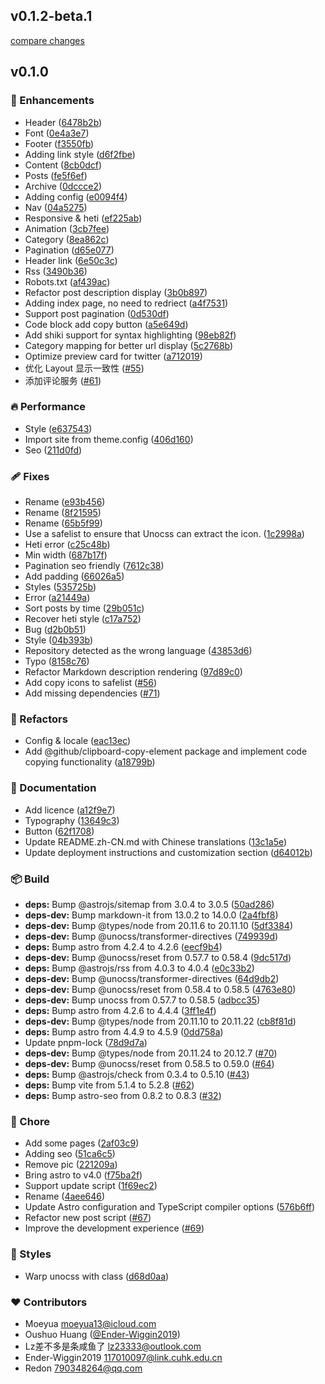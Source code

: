 
## v0.1.2-beta.1

[compare changes](https://github.com/maculosa/blog.banmao.cc/compare/v0.1.2-beta.1...v0.1.2-beta.1)

## v0.1.0


### 🚀 Enhancements

- Header ([6478b2b](https://github.com/moeyua/astro-theme-typography/commit/6478b2b))
- Font ([0e4a3e7](https://github.com/moeyua/astro-theme-typography/commit/0e4a3e7))
- Footer ([f3550fb](https://github.com/moeyua/astro-theme-typography/commit/f3550fb))
- Adding link style ([d6f2fbe](https://github.com/moeyua/astro-theme-typography/commit/d6f2fbe))
- Content ([8cb0dcf](https://github.com/moeyua/astro-theme-typography/commit/8cb0dcf))
- Posts ([fe5f6ef](https://github.com/moeyua/astro-theme-typography/commit/fe5f6ef))
- Archive ([0dccce2](https://github.com/moeyua/astro-theme-typography/commit/0dccce2))
- Adding config ([e0094f4](https://github.com/moeyua/astro-theme-typography/commit/e0094f4))
- Nav ([04a5275](https://github.com/moeyua/astro-theme-typography/commit/04a5275))
- Responsive & heti ([ef225ab](https://github.com/moeyua/astro-theme-typography/commit/ef225ab))
- Animation ([3cb7fee](https://github.com/moeyua/astro-theme-typography/commit/3cb7fee))
- Category ([8ea862c](https://github.com/moeyua/astro-theme-typography/commit/8ea862c))
- Pagination ([d65e077](https://github.com/moeyua/astro-theme-typography/commit/d65e077))
- Header link ([6e50c3c](https://github.com/moeyua/astro-theme-typography/commit/6e50c3c))
- Rss ([3490b36](https://github.com/moeyua/astro-theme-typography/commit/3490b36))
- Robots.txt ([af439ac](https://github.com/moeyua/astro-theme-typography/commit/af439ac))
- Refactor post description display ([3b0b897](https://github.com/moeyua/astro-theme-typography/commit/3b0b897))
- Adding index page, no need to redriect ([a4f7531](https://github.com/moeyua/astro-theme-typography/commit/a4f7531))
- Support post pagination ([0d530df](https://github.com/moeyua/astro-theme-typography/commit/0d530df))
- Code block add copy button ([a5e649d](https://github.com/moeyua/astro-theme-typography/commit/a5e649d))
- Add shiki support  for syntax highlighting ([98eb82f](https://github.com/moeyua/astro-theme-typography/commit/98eb82f))
- Category mapping for better url display ([5c2768b](https://github.com/moeyua/astro-theme-typography/commit/5c2768b))
- Optimize preview card for twitter ([a712019](https://github.com/moeyua/astro-theme-typography/commit/a712019))
- 优化 Layout 显示一致性 ([#55](https://github.com/moeyua/astro-theme-typography/pull/55))
- 添加评论服务 ([#61](https://github.com/moeyua/astro-theme-typography/pull/61))

### 🔥 Performance

- Style ([e637543](https://github.com/moeyua/astro-theme-typography/commit/e637543))
- Import site from theme.config ([406d160](https://github.com/moeyua/astro-theme-typography/commit/406d160))
- Seo ([211d0fd](https://github.com/moeyua/astro-theme-typography/commit/211d0fd))

### 🩹 Fixes

- Rename ([e93b456](https://github.com/moeyua/astro-theme-typography/commit/e93b456))
- Rename ([8f21595](https://github.com/moeyua/astro-theme-typography/commit/8f21595))
- Rename ([65b5f99](https://github.com/moeyua/astro-theme-typography/commit/65b5f99))
- Use a safelist to ensure that Unocss can extract the icon. ([1c2998a](https://github.com/moeyua/astro-theme-typography/commit/1c2998a))
- Heti error ([c25c48b](https://github.com/moeyua/astro-theme-typography/commit/c25c48b))
- Min width ([687b17f](https://github.com/moeyua/astro-theme-typography/commit/687b17f))
- Pagination seo friendly ([7612c38](https://github.com/moeyua/astro-theme-typography/commit/7612c38))
- Add padding ([66026a5](https://github.com/moeyua/astro-theme-typography/commit/66026a5))
- Styles ([535725b](https://github.com/moeyua/astro-theme-typography/commit/535725b))
- Error ([a21449a](https://github.com/moeyua/astro-theme-typography/commit/a21449a))
- Sort posts by time ([29b051c](https://github.com/moeyua/astro-theme-typography/commit/29b051c))
- Recover heti style ([c17a752](https://github.com/moeyua/astro-theme-typography/commit/c17a752))
- Bug ([d2b0b51](https://github.com/moeyua/astro-theme-typography/commit/d2b0b51))
- Style ([04b393b](https://github.com/moeyua/astro-theme-typography/commit/04b393b))
- Repository detected as the wrong language ([43853d6](https://github.com/moeyua/astro-theme-typography/commit/43853d6))
- Typo ([8158c76](https://github.com/moeyua/astro-theme-typography/commit/8158c76))
- Refactor Markdown description rendering ([97d89c0](https://github.com/moeyua/astro-theme-typography/commit/97d89c0))
- Add copy icons to safelist ([#56](https://github.com/moeyua/astro-theme-typography/pull/56))
- Add missing dependencies ([#71](https://github.com/moeyua/astro-theme-typography/pull/71))

### 💅 Refactors

- Config & locale ([eac13ec](https://github.com/moeyua/astro-theme-typography/commit/eac13ec))
- Add @github/clipboard-copy-element package and implement code copying functionality ([a18799b](https://github.com/moeyua/astro-theme-typography/commit/a18799b))

### 📖 Documentation

- Add licence ([a12f9e7](https://github.com/moeyua/astro-theme-typography/commit/a12f9e7))
- Typography ([13649c3](https://github.com/moeyua/astro-theme-typography/commit/13649c3))
- Button ([62f1708](https://github.com/moeyua/astro-theme-typography/commit/62f1708))
- Update README.zh-CN.md with Chinese translations ([13c1a5e](https://github.com/moeyua/astro-theme-typography/commit/13c1a5e))
- Update deployment instructions and customization section ([d64012b](https://github.com/moeyua/astro-theme-typography/commit/d64012b))

### 📦 Build

- **deps:** Bump @astrojs/sitemap from 3.0.4 to 3.0.5 ([50ad286](https://github.com/moeyua/astro-theme-typography/commit/50ad286))
- **deps-dev:** Bump markdown-it from 13.0.2 to 14.0.0 ([2a4fbf8](https://github.com/moeyua/astro-theme-typography/commit/2a4fbf8))
- **deps-dev:** Bump @types/node from 20.11.6 to 20.11.10 ([5df3384](https://github.com/moeyua/astro-theme-typography/commit/5df3384))
- **deps-dev:** Bump @unocss/transformer-directives ([749939d](https://github.com/moeyua/astro-theme-typography/commit/749939d))
- **deps:** Bump astro from 4.2.4 to 4.2.6 ([eecf9b4](https://github.com/moeyua/astro-theme-typography/commit/eecf9b4))
- **deps-dev:** Bump @unocss/reset from 0.57.7 to 0.58.4 ([9dc517d](https://github.com/moeyua/astro-theme-typography/commit/9dc517d))
- **deps:** Bump @astrojs/rss from 4.0.3 to 4.0.4 ([e0c33b2](https://github.com/moeyua/astro-theme-typography/commit/e0c33b2))
- **deps-dev:** Bump @unocss/transformer-directives ([64d9db2](https://github.com/moeyua/astro-theme-typography/commit/64d9db2))
- **deps-dev:** Bump @unocss/reset from 0.58.4 to 0.58.5 ([4763e80](https://github.com/moeyua/astro-theme-typography/commit/4763e80))
- **deps-dev:** Bump unocss from 0.57.7 to 0.58.5 ([adbcc35](https://github.com/moeyua/astro-theme-typography/commit/adbcc35))
- **deps:** Bump astro from 4.2.6 to 4.4.4 ([3ff1e4f](https://github.com/moeyua/astro-theme-typography/commit/3ff1e4f))
- **deps-dev:** Bump @types/node from 20.11.10 to 20.11.22 ([cb8f81d](https://github.com/moeyua/astro-theme-typography/commit/cb8f81d))
- **deps:** Bump astro from 4.4.9 to 4.5.9 ([0dd758a](https://github.com/moeyua/astro-theme-typography/commit/0dd758a))
- Update pnpm-lock ([78d9d7a](https://github.com/moeyua/astro-theme-typography/commit/78d9d7a))
- **deps-dev:** Bump @types/node from 20.11.24 to 20.12.7 ([#70](https://github.com/moeyua/astro-theme-typography/pull/70))
- **deps-dev:** Bump @unocss/reset from 0.58.5 to 0.59.0 ([#64](https://github.com/moeyua/astro-theme-typography/pull/64))
- **deps:** Bump @astrojs/check from 0.3.4 to 0.5.10 ([#43](https://github.com/moeyua/astro-theme-typography/pull/43))
- **deps:** Bump vite from 5.1.4 to 5.2.8 ([#62](https://github.com/moeyua/astro-theme-typography/pull/62))
- **deps:** Bump astro-seo from 0.8.2 to 0.8.3 ([#32](https://github.com/moeyua/astro-theme-typography/pull/32))

### 🏡 Chore

- Add some pages ([2af03c9](https://github.com/moeyua/astro-theme-typography/commit/2af03c9))
- Adding seo ([51ca6c5](https://github.com/moeyua/astro-theme-typography/commit/51ca6c5))
- Remove pic ([221209a](https://github.com/moeyua/astro-theme-typography/commit/221209a))
- Bring astro to v4.0 ([f75ba2f](https://github.com/moeyua/astro-theme-typography/commit/f75ba2f))
- Support update script ([1f69ec2](https://github.com/moeyua/astro-theme-typography/commit/1f69ec2))
- Rename ([4aee646](https://github.com/moeyua/astro-theme-typography/commit/4aee646))
- Update Astro configuration and TypeScript compiler options ([576b6ff](https://github.com/moeyua/astro-theme-typography/commit/576b6ff))
- Refactor new post script ([#67](https://github.com/moeyua/astro-theme-typography/pull/67))
- Improve the development experience ([#69](https://github.com/moeyua/astro-theme-typography/pull/69))

### 🎨 Styles

- Warp unocss with class ([d68d0aa](https://github.com/moeyua/astro-theme-typography/commit/d68d0aa))

### ❤️ Contributors

- Moeyua <moeyua13@icloud.com>
- Oushuo Huang ([@Ender-Wiggin2019](http://github.com/Ender-Wiggin2019))
- Lz差不多是条咸鱼了 <lz23333@outlook.com>
- Ender-Wiggin2019 <117010097@link.cuhk.edu.cn>
- Redon <790348264@qq.com>

